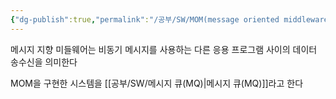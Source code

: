 ```yaml
---
{"dg-publish":true,"permalink":"/공부/SW/MOM(message oriented middleware)/","dgPassFrontmatter":true}
---
```


메시지 지향 미들웨어는 비동기 메시지를 사용하는 다른 응용 프로그램 사이의 데이터 송수신을 의미한다

MOM을 구현한 시스템을 [[공부/SW/메시지 큐(MQ)\|메시지 큐(MQ)]]라고 한다
